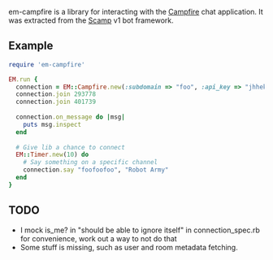 em-campfire is a library for interacting with the [Campfire](http://campfirenow.com/) chat application. It was extracted from the [Scamp](https://github.com/wjessop/Scamp) v1 bot framework.

## Example

``` ruby
require 'em-campfire'

EM.run {
  connection = EM::Campfire.new(:subdomain => "foo", :api_key => "jhhekrlfjnksdjnliyherkjb", :verbose => true)
  connection.join 293778
  connection.join 401739
  
  connection.on_message do |msg|
    puts msg.inspect
  end
  
  # Give lib a chance to connect
  EM::Timer.new(10) do
    # Say something on a specific channel
    connection.say "foofoofoo", "Robot Army"
  end
}
```

## TODO

* I mock is\_me? in "should be able to ignore itself" in connection_spec.rb for convenience, work out a way to not do that
* Some stuff is missing, such as user and room metadata fetching.
